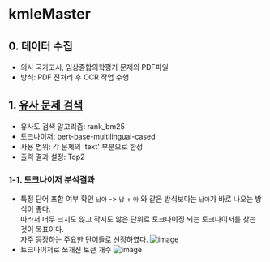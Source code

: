 # kmleMaster

## 0. 데이터 수집
- 의사 국가고시, 임상종합의학평가 문제의 PDF파일
- 방식: PDF 전처리 후 OCR 작업 수행

## 1. [유사 문제 검색](https://github.com/1000century/kmleMaster/blob/main/model)
- 유사도 검색 알고리즘: rank_bm25
- 토크나이저: bert-base-multilingual-cased
- 사용 범위: 각 문제의 'text' 부분으로 한정
- 출력 결과 설정: Top2

### 1-1. 토크나이저 분석결과
- 특정 단어 포함 여부 확인
  `남아` -> `남` + `아` 와 같은 방식보다는 `남아`가 바로 나오는 방식이 좋다.
   <br>따라서 너무 크지도 않고 작지도 않은 단위로 토크나이징 되는 토크나이저를 찾는 것이 목표이다.
  <br>자주 등장하는 주요한 단어들로 선정하였다.
  ![image](https://github.com/user-attachments/assets/7f688e0f-8d3f-4e0c-80bd-e51e0407796d)
- 토크나이저로 쪼개진 토큰 개수
  ![image](https://github.com/user-attachments/assets/f21942c6-530d-4aac-85a8-9b9c061509f1)


